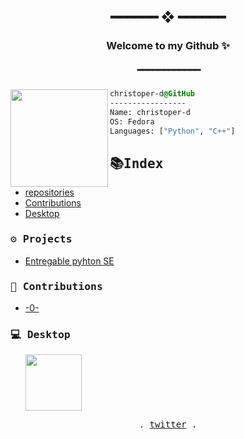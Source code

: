 <h2 align="center"> ━━━━━━  ❖  ━━━━━━ </h2>
<h3 align="center"> Welcome to my Github ✨ </h3>
<h5 align="center"> ━━━━━━━━━━━━ </h5>

<div>
  <div align="center">
    
  </div>
</div>

<div style="display:block;text-align:left"><img align="left" src="https://avatars.githubusercontent.com/u/91582821?s=400&u=60f4f38ace429f38dd38c2bb3657078fc974f8b8&v=4" border="0" style="width:156px;">
  
  ```css
  christoper-d@GitHub
  -----------------
  Name: christoper-d
  OS: Fedora
  Languages: ["Python", "C++"] 

  ```
</div>

 	
<h2 dir="auto"><samp>📚Index</samp></h2>

* [repositories](https://github.com/christoper-d?tab=repositories)
* [Contributions](#Contributions)
* [Desktop](#Desktop)



<h3 id="projects"><samp>⚙ Projects</samp></h3>
<ul>
  <li><a href="https://github.com/christoper-d/Entregable-2">Entregable pyhton SE</a></li>
</ul>

<h3 id="Contributions"><samp>🎡 Contributions</samp></h3>
<ul>
  <li><a href="#"> -0- </a></li>
</ul>
<h3 id="Desktop"><samp>💻 Desktop</samp></h3>
<ul>
    <img class="icon-fedora" src="https://getfedora.org/static/images/fedora-logofull-white.png" width="90">
</ul>

<p align="center">
  <samp>
    . <a href="https://twitter.com/christoper__d">twitter</a> .
  </samp>
</p>
